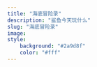 ```yaml
---
title: "海底冒险录"
description: "鲨鱼今天玩什么"
slug: "海底冒险录"
image: 
style:
    background: "#2a9d8f"
    color: "#fff"
---
```

